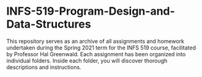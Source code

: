 # INFS-519-Program-Design-and-Data-Structures
This repository serves as an archive of all assignments and homework undertaken during the Spring 2021 term for the INFS 519 course, facilitated by Professor Hal Greenwald. Each assignment has been organized into individual folders. Inside each folder, you will discover thorough descriptions and instructions.
